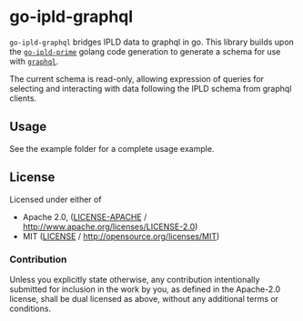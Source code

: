 go-ipld-graphql
===============

`go-ipld-graphql` bridges IPLD data to graphql in go. This library builds upon the [`go-ipld-prime`](https://github.com/ipld/go-ipld-prime)
golang code generation to generate a schema for use with [`graphql`](https://github.com/graphql-go/graphql).

The current schema is read-only, allowing expression of queries for selecting and interacting with data following the IPLD schema
from graphql clients.


Usage
-----

See the example folder for a complete usage example.


## License

Licensed under either of

 * Apache 2.0, ([LICENSE-APACHE](LICENSE-APACHE) / http://www.apache.org/licenses/LICENSE-2.0)
 * MIT ([LICENSE](LICENSE) / http://opensource.org/licenses/MIT)

### Contribution

Unless you explicitly state otherwise, any contribution intentionally submitted for inclusion in the work by you, as defined in the Apache-2.0 license, shall be dual licensed as above, without any additional terms or conditions.
